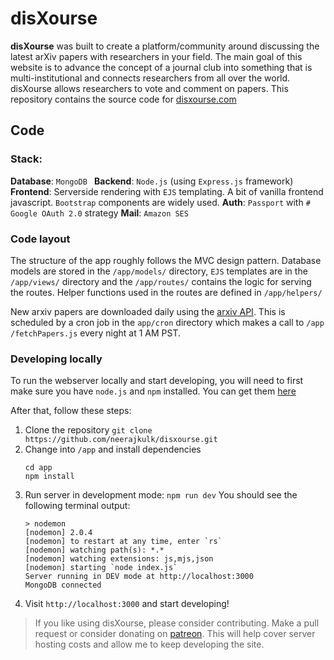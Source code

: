 # disXourse

**disXourse** was built to create a platform/community around discussing the latest arXiv papers with researchers in your field. The main goal of this website is to advance the concept of a journal club into something that is multi-institutional and connects researchers from all over the world. disXourse allows researchers to vote and comment on papers. This repository contains the source code for [disxourse.com](https://www.disxourse.com)


## Code

### Stack:
**Database**: ``MongoDB ``
**Backend**: ``Node.js`` (using ``Express.js`` framework)
**Frontend**: Serverside rendering with ``EJS`` templating.  A bit of vanilla frontend javascript. ``Bootstrap`` components are widely used. 
**Auth**: ``Passport`` with ``# Google OAuth 2.0`` strategy
**Mail**: ``Amazon SES``

### Code layout

The structure of the app roughly follows the MVC design pattern. Database models are stored in the ``/app/models/`` directory, ``EJS`` templates are in the ``/app/views/`` directory and the ``/app/routes/`` contains the logic for serving the routes. Helper functions used in the routes are defined in ``/app/helpers/``

New arxiv papers are downloaded daily using the [arxiv API](https://arxiv.org/help/api). This is scheduled by a cron job in the ``app/cron`` directory which makes a call to ``/app /fetchPapers.js`` every night at 1 AM PST. 

### Developing locally
To run the webserver locally and start developing, you will need to first make sure you have ``node.js`` and ``npm`` installed. You can get them [here](https://www.npmjs.com/get-npm)

After that, follow these steps: 

1. Clone the repository
 ``git clone https://github.com/neerajkulk/disxourse.git`` 
 2. Change into ``/app`` and install dependencies
	 ```
	cd app
	npm install
	 ```
2. Run server in development mode:
``npm run dev`` 
You should  see the following terminal output:
	```
	> nodemon
	[nodemon] 2.0.4
	[nodemon] to restart at any time, enter `rs`
	[nodemon] watching path(s): *.*
	[nodemon] watching extensions: js,mjs,json
	[nodemon] starting `node index.js`
	Server running in DEV mode at http://localhost:3000
	MongoDB connected
	```
3. Visit ``http://localhost:3000`` and start developing!


>If you like using disXourse, please consider contributing. Make a pull request or consider donating on  [patreon](https://www.patreon.com/disxourse). This will help cover server hosting costs and allow me to keep developing the site.